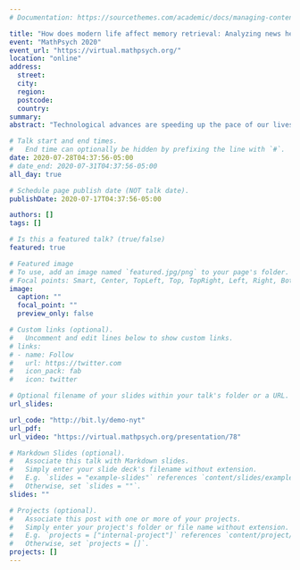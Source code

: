 ```yaml
---
# Documentation: https://sourcethemes.com/academic/docs/managing-content/

title: "How does modern life affect memory retrieval: Analyzing news headlines"
event: "MathPsych 2020"
event_url: "https://virtual.mathpsych.org/"
location: "online"
address:
  street:
  city:
  region:
  postcode:
  country:
summary:
abstract: "Technological advances are speeding up the pace of our lives. With this increasing pace, the rate at which the brain expects items should accelerate as well. How does technology affect memory retrieval? One theory suggests that human memory is adapted to the statistics of our environment (Anderson & Schooler, 1991). Environmental sources, such as newspaper headlines provide a reflection of the retrieval demands from human memory at different times. By analyzing changes in environmental statistics, such as the time-frequency of event occurrences, we tracked and analyzed how the environment affects memory. We focus on frequency and spacing effects, the latter of which is that the spacing between successive repetitions of an item affects how well the item is remembered at different times from the last occurrence. Working with headlines of The New York Times from 1919 to 2019, we captured changes in the spacing effect. We found that the recurring pattern is polarized between the most and least frequent words: popular words become more likely to recur, and uncommon words less likely. However, the overall recurring likelihood remains fairly constant. We fitted Hawkes’ self-exciting point processes well on the data and were able to predict word recurrences with high accuracy."

# Talk start and end times.
#   End time can optionally be hidden by prefixing the line with `#`.
date: 2020-07-28T04:37:56-05:00
# date_end: 2020-07-31T04:37:56-05:00
all_day: true

# Schedule page publish date (NOT talk date).
publishDate: 2020-07-17T04:37:56-05:00

authors: []
tags: []

# Is this a featured talk? (true/false)
featured: true

# Featured image
# To use, add an image named `featured.jpg/png` to your page's folder. 
# Focal points: Smart, Center, TopLeft, Top, TopRight, Left, Right, BottomLeft, Bottom, BottomRight.
image:
  caption: ""
  focal_point: ""
  preview_only: false

# Custom links (optional).
#   Uncomment and edit lines below to show custom links.
# links:
# - name: Follow
#   url: https://twitter.com
#   icon_pack: fab
#   icon: twitter

# Optional filename of your slides within your talk's folder or a URL.
url_slides:

url_code: "http://bit.ly/demo-nyt"
url_pdf:
url_video: "https://virtual.mathpsych.org/presentation/78"

# Markdown Slides (optional).
#   Associate this talk with Markdown slides.
#   Simply enter your slide deck's filename without extension.
#   E.g. `slides = "example-slides"` references `content/slides/example-slides.md`.
#   Otherwise, set `slides = ""`.
slides: ""

# Projects (optional).
#   Associate this post with one or more of your projects.
#   Simply enter your project's folder or file name without extension.
#   E.g. `projects = ["internal-project"]` references `content/project/deep-learning/index.md`.
#   Otherwise, set `projects = []`.
projects: []
---
```

